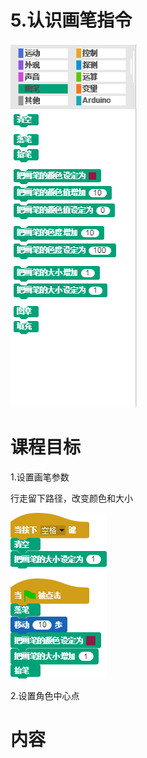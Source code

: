 # 5.认识画笔指令

![](/assets/snap-pen.png)

# 课程目标

1.设置画笔参数

行走留下路径，改变颜色和大小

![](/assets/pen.png)

2.设置角色中心点

# 内容



